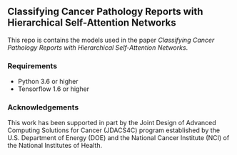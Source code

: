 ## Classifying Cancer Pathology Reports with Hierarchical Self-Attention Networks

This repo is contains the models used in the paper *Classifying Cancer Pathology Reports with Hierarchical Self-Attention Networks*.

### Requirements

 - Python 3.6 or higher
 - Tensorflow 1.6 or higher

### Acknowledgements
This work has been supported in part by the Joint Design of Advanced Computing Solutions for Cancer (JDACS4C) program established by the U.S. Department of Energy (DOE) and the National Cancer Institute (NCI) of the National Institutes of Health.

